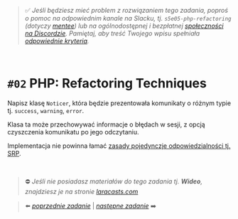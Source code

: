 > :white_check_mark: *Jeśli będziesz mieć problem z rozwiązaniem tego zadania, poproś o pomoc na odpowiednim kanale na Slacku, tj. `s5e05-php-refactoring` (dotyczy [mentee](https://devmentor.pl/mentoring-javascript/)) lub na ogólnodostępnej i bezpłatnej [społeczności na Discordzie](https://devmentor.pl/discord). Pamiętaj, aby treść Twojego wpisu spełniała [odpowiednie kryteria](https://devmentor.pl/jak-prosic-o-pomoc/).*

&nbsp;

# `#02` PHP: Refactoring Techniques

Napisz klasę `Noticer`, która będzie prezentowała komunikaty o różnym typie tj. `success`, `warning`, `error`.

Klasa ta może przechowywać informacje o błędach w sesji, z opcją czyszczenia komunikatu po jego odczytaniu.

Implementacja nie powinna łamać [zasady pojedynczje odpowiedzialności tj. SRP](https://pl.wikipedia.org/wiki/Zasada_jednej_odpowiedzialno%C5%9Bci).


&nbsp;
> :no_entry: *Jeśli nie posiadasz materiałów do tego zadania tj. **Wideo**, znajdziesz je na stronie [laracasts.com](https://laracasts.com/referral/bogolubow)*

> :arrow_left: [*poprzednie zadanie*](./../01) | [*następne zadanie*](./../03) :arrow_right:
